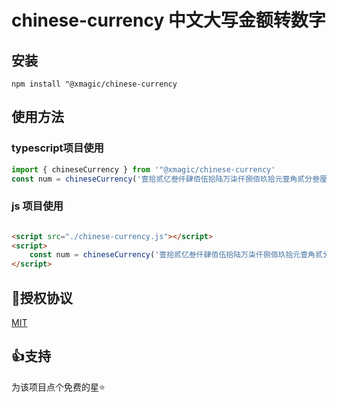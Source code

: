 # chinese-currency 中文大写金额转数字

## 安装

```shell
npm install "@xmagic/chinese-currency
```

## 使用方法

### typescript项目使用

```ts
import { chineseCurrency } from '"@xmagic/chinese-currency'
const num = chineseCurrency('壹拾贰亿叁仟肆佰伍拾陆万柒仟捌佰玖拾元壹角贰分叁厘肆毫'); // 1234567890.1234
```

### js 项目使用

```html

<script src="./chinese-currency.js"></script>
<script>
    const num = chineseCurrency('壹拾贰亿叁仟肆佰伍拾陆万柒仟捌佰玖拾元壹角贰分叁厘肆毫'); // 1234567890.1234
</script>
```

## 🏴授权协议

[MIT](https://raw.githubusercontent.com/m310851010/chinese-currency/main/LICENSE)

## 👍支持

为该项目点个免费的星⭐
